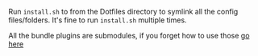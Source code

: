 Run `install.sh` to from the Dotfiles directory to symlink all the config files/folders. It's fine to run `install.sh` multiple times.

All the bundle plugins are submodules, if you forget how to use those [go here](http://stackoverflow.com/questions/3796927/how-to-git-clone-including-submodules)
